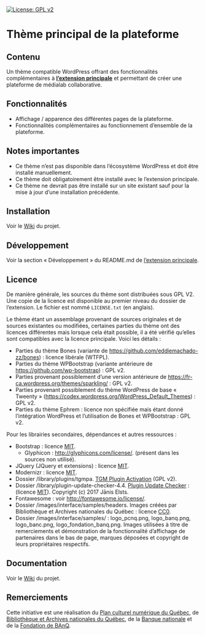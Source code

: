 [![License: GPL v2](https://img.shields.io/badge/License-GPL%20v2-blue.svg)](https://www.gnu.org/licenses/old-licenses/gpl-2.0.en.html)

# Thème principal de la plateforme

## Contenu

Un thème compatible WordPress offrant des fonctionnalités complémentaires à **[l’extension principale](https://github.com/medialab-banq/platform-shell-plugin)** et permettant de créer une plateforme de médialab collaborative.

## Fonctionnalités

* Affichage  /  apparence des différentes pages de la plateforme.
* Fonctionnalités complémentaires au fonctionnement d’ensemble de la plateforme.

## Notes importantes

* Ce thème n’est pas disponible dans l’écosystème WordPress et doit être installé manuellement.
* Ce thème doit obligatoirement être installé avec le l’extension principale.
* Ce thème ne devrait pas être installé sur un site existant sauf pour la mise à jour d’une installation précédente.

## Installation

Voir le [Wiki](https://github.com/medialab-banq/platform-shell-plugin/wiki) du projet.

## Développement

Voir la section « Développement » du README.md de [l’extension principale](https://github.com/medialab-banq/platform-shell-plugin).

## Licence

De manière générale, les sources du thème sont distribuées sous GPL V2.
Une copie de la licence est disponible au premier niveau du dossier de l’extension. Le fichier est nommé `LICENSE.txt` (en anglais).

Le thème étant un assemblage provenant de sources originales et de sources existantes ou modifiées, certaines parties du thème ont des licences différentes mais  lorsque cela était possible, il a été vérifié qu’elles sont compatibles avec la licence principale. Voici les détails :

* Parties du thème Bones (variante de https://github.com/eddiemachado-zz/bones) : licence libérale (WTFPL).
* Parties du thème WPBootstrap (variante antérieure de https://github.com/wp-bootstrap) : GPL v2.
* Parties provenant possiblement d’une version antérieure de https://fr-ca.wordpress.org/themes/sparkling/ : GPL v2.
* Parties provenant possiblement du thème WordPress de base « Tweenty » (https://codex.wordpress.org/WordPress_Default_Themes) : GPL v2.
* Parties du thème Ephrem : licence non spécifiée mais étant donné l’intégration WordPress et l’utilisation de Bones et WPBootstrap : GPL v2.

Pour les librairies secondaires, dépendances et autres ressources :

* Bootstrap : licence [MIT](https://tldrlegal.com/license/mit-license).
    * Glyphicon : http://glyphicons.com/license/. (présent dans les sources non utilisé).
* JQuery (JQuery et extensions) : licence [MIT](https://tldrlegal.com/license/mit-license).
* Modernizr  : licence [MIT](https://tldrlegal.com/license/mit-license).
* Dossier /library/plugins/tgmpa. [TGM Plugin Activation](https://github.com/TGMPA/TGM-Plugin-Activation) (GPL v2). 
* Dossier /library/plugin-update-checker-4.4. [Plugin Update Checker](https://github.com/YahnisElsts/plugin-update-checker) : (licence [MIT](https://tldrlegal.com/license/mit-license)). Copyright (c) 2017 Jānis Elsts.
* Fontawesome : voir http://fontawesome.io/license/.
* Dossier /images/interface/samples/headers. Images créées par Bibliothèque et Archives nationales du Québec : licence [CC0](https://creativecommons.org/choose/zero/).
* Dossier /images/interface/samples/ : logo_pcnq.png, logo_banq.png, logo_banc.png, logo_fondation_banq.png. Images utilisées à titre de remerciements et démonstration de la fonctionnalité d’affichage de partenaires dans le bas de page, marques déposées et copyright de leurs propriétaires respectifs.

## Documentation

Voir le [Wiki](https://github.com/medialab-banq/platform-shell-plugin/wiki) du projet.

## Remerciements

Cette initiative est une réalisation du [Plan culturel numérique du Québec](http://culturenumerique.mcc.gouv.qc.ca/), de [Bibliothèque et Archives nationales du Québec](http://www.banq.qc.ca), de la [Banque nationale](https://www.bnc.ca) et de la [Fondation de BAnQ](https://fondation.banq.qc.ca/).
